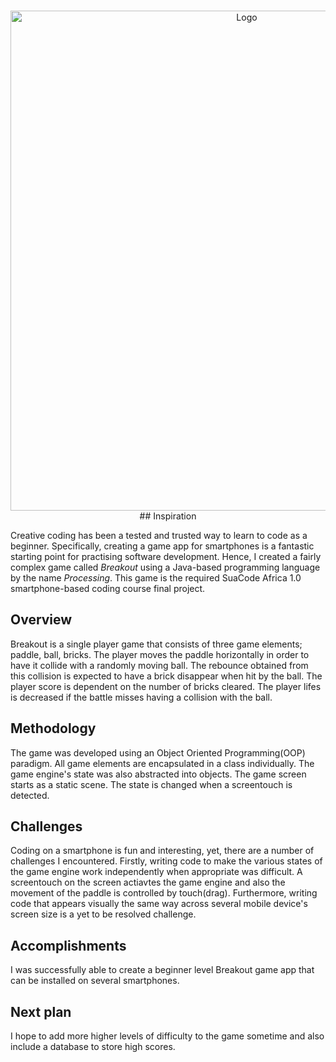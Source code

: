 <br />
<p align="center">
  <a href="https://github.com/KutuDev/Suacode-APDE-world/tree/master/myPDEworld/OOPBreakout">
    <img src="breakout.gif" alt="Logo" width="740" height="800">
  </a

<br />
## Inspiration

Creative coding has been a tested and trusted way to learn to code as a beginner. Specifically, creating a game app for smartphones is a fantastic starting point for practising software development. Hence, I created a fairly complex game called *Breakout* using a Java-based programming language by the name *Processing*. This game is the required SuaCode Africa 1.0 smartphone-based coding course final project.

## Overview

Breakout is a single player game that consists of three game elements; paddle, ball, bricks. The player moves the paddle horizontally in order to have it collide with a randomly moving ball. The rebounce obtained from this collision is expected to have a brick disappear when hit by the ball. The player score is dependent on the number of bricks cleared. The player lifes is decreased if the battle misses having a collision with the ball.

## Methodology

The game was developed using an Object Oriented Programming(OOP) paradigm. All game elements are encapsulated in a class individually. The game engine's state was also abstracted into objects. The game screen starts as a static scene. The state is changed when a screentouch is detected.

## Challenges
Coding on a smartphone is fun and interesting, yet, there are a number of challenges I encountered. Firstly, writing code to make the various states of the game engine work independently when appropriate was difficult. A screentouch on the screen actiavtes the game engine and also the movement of the paddle is controlled by touch(drag). Furthermore, writing code that appears visually the same way across several mobile device's screen size is a yet to be resolved challenge.

## Accomplishments
I was successfully able to create a beginner level Breakout game app that can be installed on several smartphones.

## Next plan
I hope to add more higher levels of difficulty to the game sometime and also include a database to store high scores.
